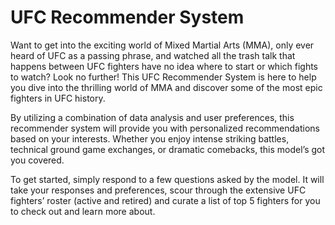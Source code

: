 # UFC Recommender System

Want to get into the exciting world of Mixed Martial Arts (MMA), only ever heard of UFC as a passing phrase, and watched all the trash talk that happens between UFC fighters have no idea where to start or which fights to watch? Look no further! This UFC Recommender System is here to help you dive into the thrilling world of MMA and discover some of the most epic fighters in UFC history. 


By utilizing a combination of data analysis and user preferences, this recommender system will provide you with personalized recommendations based on your interests. Whether you enjoy intense striking battles, technical ground game exchanges, or dramatic comebacks, this model’s got you covered.


To get started, simply respond to a few questions asked by the model. It will take your responses and preferences, scour through the extensive UFC fighters’ roster (active and retired) and curate a list of top 5 fighters for you to check out and learn more about. 
